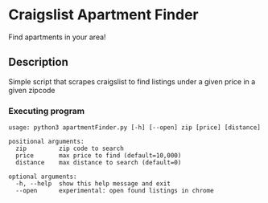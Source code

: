 # Craigslist Apartment Finder

Find apartments in your area!

## Description

Simple script that scrapes craigslist to find listings under a given price in a given zipcode

### Executing program

```
usage: python3 apartmentFinder.py [-h] [--open] zip [price] [distance]

positional arguments:
  zip         zip code to search
  price       max price to find (default=10,000)
  distance    max distance to search (default=0)

optional arguments:
  -h, --help  show this help message and exit
  --open      experimental: open found listings in chrome
```

